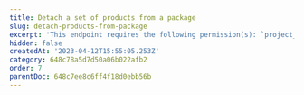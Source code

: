 ```yaml
---
title: Detach a set of products from a package
slug: detach-products-from-package
excerpt: 'This endpoint requires the following permission(s): `project_configuration:packages:read_write`.'
hidden: false
createdAt: '2023-04-12T15:55:05.253Z'
category: 648c78a5d7d50a06b022afb2
order: 7
parentDoc: 648c7ee8c6ff4f18d0ebb56b
---
```

